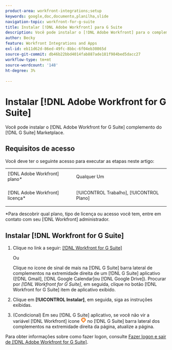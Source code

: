 ```yaml
---
product-area: workfront-integrations;setup
keywords: google,doc,documento,planilha,slide
navigation-topic: workfront-for-g-suite
title: Instalar [!DNL Adobe Workfront] para G Suite
description: Você pode instalar o [!DNL Adobe Workfront] para o complemento G Suite do G Suite Marketplace.
author: Becky
feature: Workfront Integrations and Apps
exl-id: eb11d62d-86ed-49fc-8bbc-6f04eb30865d
source-git-commit: db46b22bbd4014fab887ade181f984bed5dacc27
workflow-type: tm+mt
source-wordcount: '148'
ht-degree: 3%

---
```


# Instalar [!DNL Adobe Workfront for G Suite]

Você pode instalar o [!DNL Adobe Workfront for G Suite] complemento do [!DNL G Suite] Marketplace.

## Requisitos de acesso

Você deve ter o seguinte acesso para executar as etapas neste artigo:

<table style="table-layout:auto"> 
 <col> 
 <col> 
 <tbody> 
  <tr> 
   <td role="rowheader">[!DNL Adobe Workfront] plano*</td> 
   <td> <p>Qualquer Um</p> </td> 
  </tr> 
  <tr> 
   <td role="rowheader">[!DNL Adobe Workfront] licença*</td> 
   <td> <p>[!UICONTROL Trabalho], [!UICONTROL Plano]</p> </td> 
  </tr>
   </tbody> 
</table>

&#42;Para descobrir qual plano, tipo de licença ou acesso você tem, entre em contato com seu [!DNL Workfront] administrador.

## Instalar [!DNL Workfront for G Suite]

1. Clique no link a seguir: [[!DNL Workfront for G Suite]](https://gsuite.google.com/marketplace/app/workfront_for_g_suite/1076371296461)

   Ou

   Clique no ícone de sinal de mais na [!DNL G Suite] barra lateral de complementos na extremidade direita de um [!DNL G Suite] aplicativo ([!DNL Gmail], [!DNL Google Calendar]ou [!DNL Google Drive]). Procurar por *[!DNL Workfront for G Suite]*, em seguida, clique no botão [!DNL Workfront for G Suite] item de aplicativo exibido.

1. Clique em **[!UICONTROL Instalar]**, em seguida, siga as instruções exibidas.
1. (Condicional) Em seu [!DNL G Suite] aplicativo, se você não vir a variável [!DNL Workfront] ícone ![](assets/wf-lion-icon.png) no [!DNL G Suite] barra lateral dos complementos na extremidade direita da página, atualize a página.

Para obter informações sobre como fazer logon, consulte [Fazer logon e sair de [!DNL Adobe Workfront for G Suite]](../../workfront-integrations-and-apps/workfront-for-g-suite/log-in-and-out-wf-for-gsuite.md).
